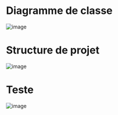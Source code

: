 # Diagramme de classe

![image](https://user-images.githubusercontent.com/80545408/198738404-8d34b794-45b8-4b84-afc4-b9438ec22f8b.png)

# Structure de projet

![image](https://user-images.githubusercontent.com/80545408/198739040-91514da6-e12d-44f2-9ba3-216ef9da65b8.png)

# Teste

![image](https://user-images.githubusercontent.com/80545408/198738759-0592ff7f-ba6d-49bb-b67c-4875942ef6ad.png)

